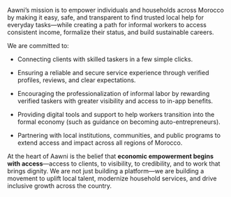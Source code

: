 Aawni’s mission is to empower individuals and households across Morocco by making it easy, safe, and transparent to find trusted local help for everyday tasks—while creating a path for informal workers to access consistent income, formalize their status, and build sustainable careers.

  

We are committed to:

- Connecting clients with skilled taskers in a few simple clicks.
    
- Ensuring a reliable and secure service experience through verified profiles, reviews, and clear expectations.
    
- Encouraging the professionalization of informal labor by rewarding verified taskers with greater visibility and access to in-app benefits.
    
- Providing digital tools and support to help workers transition into the formal economy (such as guidance on becoming auto-entrepreneurs).
    
- Partnering with local institutions, communities, and public programs to extend access and impact across all regions of Morocco.
    

  

At the heart of Aawni is the belief that **economic empowerment begins with access**—access to clients, to visibility, to credibility, and to work that brings dignity. We are not just building a platform—we are building a movement to uplift local talent, modernize household services, and drive inclusive growth across the country.